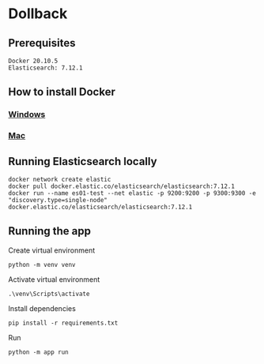# Dollback

## Prerequisites
    Docker 20.10.5
    Elasticsearch: 7.12.1

## How to install Docker
### [Windows](https://docs.docker.com/docker-for-windows/install/) 
### [Mac](https://docs.docker.com/docker-for-mac/install/)

## Running Elasticsearch locally
    docker network create elastic
    docker pull docker.elastic.co/elasticsearch/elasticsearch:7.12.1
    docker run --name es01-test --net elastic -p 9200:9200 -p 9300:9300 -e "discovery.type=single-node" docker.elastic.co/elasticsearch/elasticsearch:7.12.1

## Running the app
Create virtual environment 
```
python -m venv venv
```
Activate virtual environment
```
.\venv\Scripts\activate
```
Install dependencies
```
pip install -r requirements.txt
```
Run
```
python -m app run
```